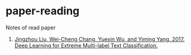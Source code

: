 # paper-reading
Notes of read paper

1. [Jingzhou Liu, Wei-Cheng Chang, Yuexin Wu, and Yiming Yang. 2017. Deep Learning for Extreme Multi-label Text Classification.](https://pdfs.semanticscholar.org/1a03/65567850837931d04126714ae6e2cbfc6270.pdf)
